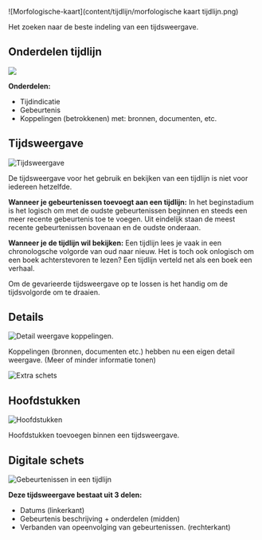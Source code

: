 




![Morfologische-kaart](content/tijdlijn/morfologische kaart tijdlijn.png)

Het zoeken naar de beste indeling van een tijdsweergave.

## Onderdelen tijdlijn

![](content/tijdlijn/schetsen18.png)

__Onderdelen:__
* Tijdindicatie
* Gebeurtenis
* Koppelingen (betrokkenen) met: bronnen, documenten, etc.



## Tijdsweergave

![Tijdsweergave](content/tijdlijn/schetsen19.png)

De tijdsweergave voor het gebruik en bekijken van een tijdlijn is niet voor iedereen hetzelfde.

__Wanneer je gebeurtenissen toevoegt aan een tijdlijn:__
In het beginstadium is het logisch om met de oudste gebeurtenissen beginnen en steeds een meer recente gebeurtenis toe te voegen. Uit eindelijk staan de meest recente gebeurtenissen bovenaan en de oudste onderaan.

__Wanneer je de tijdlijn wil bekijken:__
Een tijdlijn lees je vaak in een chronologsche volgorde van oud naar nieuw. Het is toch ook onlogisch om een boek achterstevoren te lezen? Een tijdlijn verteld net als een boek een verhaal.


Om de gevarieerde tijdsweergave op te lossen is het handig om de tijdsvolgorde om te draaien.

## Details

![Detail weergave koppelingen.](content/tijdlijn/schetsen20.png)

Koppelingen (bronnen, documenten etc.) hebben nu een eigen detail weergave. (Meer of minder informatie tonen)

![Extra schets](content/tijdlijn/schetsen21.png)


## Hoofdstukken

![Hoofdstukken](content/tijdlijn/schetsen22.png)

Hoofdstukken toevoegen binnen een tijdsweergave.

## Digitale schets

![Gebeurtenissen in een tijdlijn](content/designs3.png)

__Deze tijdsweergave bestaat uit 3 delen:__
* Datums (linkerkant)
* Gebeurtenis beschrijving + onderdelen (midden)
* Verbanden van opeenvolging van gebeurtenissen. (rechterkant)

